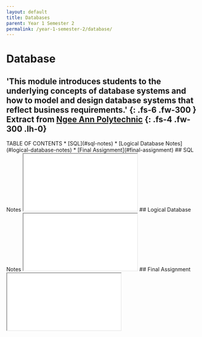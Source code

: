 ```yaml
---
layout: default
title: Databases
parent: Year 1 Semester 2
permalink: /year-1-semester-2/database/
---
```

# Database

'This module introduces students to the underlying concepts of database systems and how to model and design database systems that reflect business requirements.'
{: .fs-6 .fw-300 }
Extract from [Ngee Ann Polytechnic](https://www.np.edu.sg/ict/Pages/it-syllabus.aspx)
{: .fs-4 .fw-300 .lh-0}
---

<link rel="stylesheet" type="text/css" media="all" href="../../css.css" />
TABLE OF CONTENTS
* [SQL](#sql-notes)
* [Logical Database Notes](#logical-database-notes)
* [Final Assignment](#final-assignment)
## SQL Notes
<iframe src="../../SQL-Notes.pdf" class="pdf"></iframe>
## Logical Database Notes
<iframe src="../../SQL-Notes.pdf" class="pdf"></iframe>
## Final Assignment
<iframe src="../../DB-P03-Assignment02.pdf" class="pdf"></iframe>